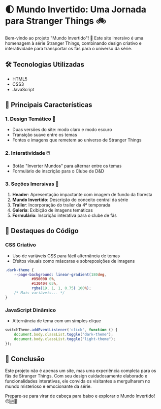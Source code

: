 # 🌓 Mundo Invertido: Uma Jornada para Stranger Things 🚲

Bem-vindo ao projeto "Mundo Invertido"! 🎉 Este site imersivo é uma homenagem à série Stranger Things, combinando design criativo e interatividade para transportar os fãs para o universo da série.

## 🛠️ Tecnologias Utilizadas

- HTML5
- CSS3
- JavaScript

## 🌟 Principais Características

### 1. Design Temático 🎨
- Duas versões do site: modo claro e modo escuro
- Transição suave entre os temas
- Fontes e imagens que remetem ao universo de Stranger Things

### 2. Interatividade 🖱️
- Botão "Inverter Mundos" para alternar entre os temas
- Formulário de inscrição para o Clube de D&D

### 3. Seções Imersivas 🌲
1. **Header**: Apresentação impactante com imagem de fundo da floresta
2. **Mundo Invertido**: Descrição do conceito central da série
3. **Trailer**: Incorporação do trailer da 4ª temporada
4. **Galeria**: Exibição de imagens temáticas
5. **Formulário**: Inscrição interativa para o clube de fãs

## 🎯 Destaques do Código

### CSS Criativo
- Uso de variáveis CSS para fácil alternância de temas
- Efeitos visuais como máscaras e sobreposições de imagens

```css
.dark-theme {
    --page-background: linear-gradient(180deg,
            #050000 0%,
            #130404 65%,
            rgba(19, 1, 1, 0.75) 100%);
    /* Mais variáveis... */
}
```

### JavaScript Dinâmico
- Alternância de tema com um simples clique

```javascript
switchTheme.addEventListener('click', function () {
    document.body.classList.toggle("dark-theme");
    document.body.classList.toggle("light-theme");
});
```

## 🚀 Conclusão

Este projeto não é apenas um site, mas uma experiência completa para os fãs de Stranger Things. Com seu design cuidadosamente elaborado e funcionalidades interativas, ele convida os visitantes a mergulharem no mundo misterioso e emocionante da série.

Prepare-se para virar de cabeça para baixo e explorar o Mundo Invertido! 🙃🆙🔽